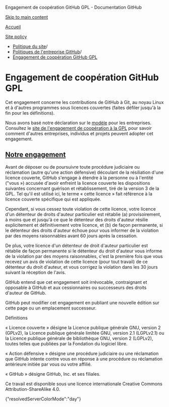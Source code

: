 Engagement de coopération GitHub GPL - Documentation GitHub

[Skip to main content](#main-content)

[Accueil](/fr)

[Site policy](/fr/site-policy)

* [Politique du site](/fr/site-policy)/
* [Politiques de l'entreprise GitHub](/fr/site-policy/github-company-policies)/
* [Engagement de coopération GitHub GPL](/fr/site-policy/github-company-policies/github-gpl-cooperation-commitment)

Engagement de coopération GitHub GPL
==========

Cet engagement concerne les contributions de GitHub à Git, au noyau Linux et à d'autres programmes sous licences couvertes (faites défiler jusqu'à la fin pour les définitions).

Nous avons basé notre déclaration sur le [modèle](https://github.com/gplcc/gplcc/blob/master/Company/GPL%20Cooperation%20Commitment-Company-Template.md) pour les entreprises. Consultez le [site de l'engagement de coopération à la GPL](https://gplcc.github.io/gplcc/) pour savoir comment d'autres entreprises, individus et projets peuvent adopter cet engagement.

[Notre engagement](#our-commitment)
----------

Avant de déposer ou de poursuivre toute procédure judiciaire ou réclamation (autre qu'une action défensive) découlant de la résiliation d'une licence couverte, GitHub s'engage à étendre à la personne ou à l'entité ("vous ») accusée d'avoir enfreint la licence couverte les dispositions suivantes concernant guérison et rétablissement, tiré de la version 3 de la GPL. Tel qu'il est utilisé ici, le terme « cette licence » fait référence à la licence couverte spécifique qui est appliquée.

Cependant, si vous cessez toute violation de cette licence, votre licence d'un détenteur de droits d'auteur particulier est rétablie (a) provisoirement, à moins que et jusqu'à ce que le détenteur des droits d'auteur résilie explicitement et définitivement votre licence, et (b) de façon permanente, si le détenteur des droits d'auteur échoue pour vous informer de la violation par des moyens raisonnables avant 60 jours après la cessation.

De plus, votre licence d'un détenteur de droit d'auteur particulier est rétablie de façon permanente si le détenteur du droit d'auteur vous informe de la violation par des moyens raisonnables, c'est la première fois que vous recevez un avis de violation de cette licence (pour tout travail) de ce détenteur du droit d'auteur, et vous corrigez la violation dans les 30 jours suivant la réception de l'avis.

GitHub entend que cet engagement soit irrévocable, contraignant et opposable à GitHub et aux cessionnaires ou successeurs des droits d'auteur de GitHub.

GitHub peut modifier cet engagement en publiant une nouvelle édition sur cette page ou un emplacement successeur.

Définitions

« Licence couverte » désigne la Licence publique générale GNU, version 2 (GPLv2), la Licence publique générale limitée GNU, version 2.1 (LGPLv2.1) ou la Licence publique générale de bibliothèque GNU, version 2 (LGPLv2), toutes telles que publiées par la Fondation du logiciel libre.

« Action défensive » désigne une procédure judiciaire ou une réclamation que GitHub intente contre vous en réponse à une procédure ou réclamation antérieure initiée par vous ou votre affilié.

« GitHub » désigne GitHub, Inc. et ses filiales.

Ce travail est disponible sous une licence internationale Creative Commons Attribution-ShareAlike 4.0.

{"resolvedServerColorMode":"day"}
